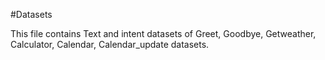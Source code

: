 #Datasets

This file contains Text and intent datasets of Greet, Goodbye, Getweather, Calculator, Calendar, Calendar_update datasets.
